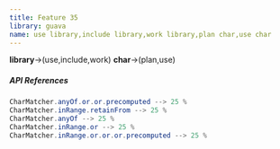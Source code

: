 ```yaml
---
title: Feature 35
library: guava
name: use library,include library,work library,plan char,use char
---
```


**library**->(use,include,work) **char**->(plan,use) 

##### API References

```java
CharMatcher.anyOf.or.or.precomputed --> 25 %
CharMatcher.inRange.retainFrom --> 25 %
CharMatcher.anyOf --> 25 %
CharMatcher.inRange.or --> 25 %
CharMatcher.inRange.or.or.or.precomputed --> 25 %
```
